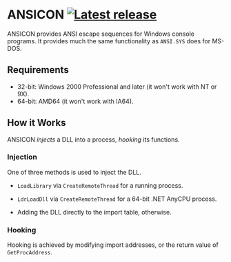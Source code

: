 # ANSICON [![Latest release](http://img.shields.io/github/release/adoxa/ansicon.svg)](https://github.com/adoxa/ansicon/releases)

ANSICON provides ANSI escape sequences for Windows console programs. It
provides much the same functionality as `ANSI.SYS` does for MS-DOS.

## Requirements

* 32-bit: Windows 2000 Professional and later (it won't work with NT or 9X).
* 64-bit: AMD64 (it won't work with IA64).

## How it Works

ANSICON *injects* a DLL into a process, *hooking* its functions.

### Injection

One of three methods is used to inject the DLL.

* `LoadLibrary` via `CreateRemoteThread` for a running process.

* `LdrLoadDll` via `CreateRemoteThread` for a 64-bit .NET AnyCPU process.

* Adding the DLL directly to the import table, otherwise.

### Hooking

Hooking is achieved by modifying import addresses, or the return value of
`GetProcAddress`.

